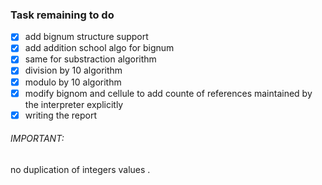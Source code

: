 ### Task remaining to do

- [x] add bignum structure support
- [x] add addition school algo for bignum
- [x] same for substraction algorithm
- [x] division by 10 algorithm
- [x] modulo by 10 algorithm
- [x] modify bignom and cellule to add counte of references maintained by the interpreter explicitly
- [x] writing the report

###### IMPORTANT:
no duplication of integers values .


